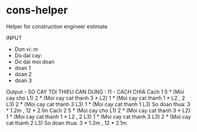 # cons-helper
Helper for construction engineer estimate


INPUT
- Don vi: m
- Do dai cay:
- Do dai moi doan
- doan 1
- doan 2
- doan 3

<Tinh Toan>


Output
      - SO CAY TOI THIEU CAN DUNG : 11
      - CACH CHIA
         Cach 1
           5 * (Moi cay cho L1)
           2 * (Moi cay cat thanh 3 * L2)
           1 * (Moi cay cat thanh 1 * L2 , 2 L3)
           2 * (Moi cay cat thanh 3 L3)
           1 * (Moi cay cat thanh 1 L3)
           So doan thua: 3 * 1.2m , 12 * 2.1m
         Cach 2
           5 * (Moi cay cho L1)
           2 * (Moi cay cat thanh 3 * L2)
           1 * (Moi cay cat thanh 1 * L2 , 2 L3)
           1 * (Moi cay cat thanh 3 L3)
           2 * (Moi cay cat thanh 2 L3)
           So doan thua: 3 * 1.2m , 12 * 2.1m
